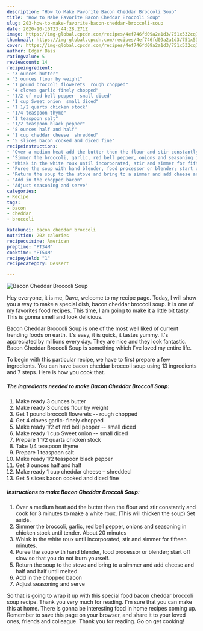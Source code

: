 ```yaml
---
description: "How to Make Favorite Bacon Cheddar Broccoli Soup"
title: "How to Make Favorite Bacon Cheddar Broccoli Soup"
slug: 203-how-to-make-favorite-bacon-cheddar-broccoli-soup
date: 2020-10-16T23:44:28.271Z
image: https://img-global.cpcdn.com/recipes/4ef746fd09a2a1d3/751x532cq70/bacon-cheddar-broccoli-soup-recipe-main-photo.jpg
thumbnail: https://img-global.cpcdn.com/recipes/4ef746fd09a2a1d3/751x532cq70/bacon-cheddar-broccoli-soup-recipe-main-photo.jpg
cover: https://img-global.cpcdn.com/recipes/4ef746fd09a2a1d3/751x532cq70/bacon-cheddar-broccoli-soup-recipe-main-photo.jpg
author: Edgar Bass
ratingvalue: 5
reviewcount: 14
recipeingredient:
- "3 ounces butter"
- "3 ounces flour by weight"
- "1 pound broccoli flowerets  rough chopped"
- "4 cloves garlic finely chopped"
- "1/2 of red bell pepper  small diced"
- "1 cup Sweet onion  small diced"
- "1 1/2 quarts chicken stock"
- "1/4 teaspoon thyme"
- "1 teaspoon salt"
- "1/2 teaspoon black pepper"
- "8 ounces half and half"
- "1 cup cheddar cheese  shredded"
- "5 slices bacon cooked and diced fine"
recipeinstructions:
- "Over a medium heat add the butter then the flour and stir constantly and cook for 3 minutes to make a white roux. (This will thicken the soup) Set aside."
- "Simmer the broccoli, garlic, red bell pepper, onions and seasoning in chicken stock until tender. About 20 minutes"
- "Whisk in the white roux until incorporated, stir and simmer for fifteen minutes."
- "Puree the soup with hand blender, food processor or blender; start off slow so that you do not burn yourself."
- "Return the soup to the stove and bring to a simmer and add cheese and half and half until melted."
- "Add in the chopped bacon"
- "Adjust seasoning and serve"
categories:
- Recipe
tags:
- bacon
- cheddar
- broccoli

katakunci: bacon cheddar broccoli 
nutrition: 202 calories
recipecuisine: American
preptime: "PT34M"
cooktime: "PT54M"
recipeyield: "1"
recipecategory: Dessert

---
```



![Bacon Cheddar Broccoli Soup](https://img-global.cpcdn.com/recipes/4ef746fd09a2a1d3/751x532cq70/bacon-cheddar-broccoli-soup-recipe-main-photo.jpg)

Hey everyone, it is me, Dave, welcome to my recipe page. Today, I will show you a way to make a special dish, bacon cheddar broccoli soup. It is one of my favorites food recipes. This time, I am going to make it a little bit tasty. This is gonna smell and look delicious.



Bacon Cheddar Broccoli Soup is one of the most well liked of current trending foods on earth. It's easy, it is quick, it tastes yummy. It's appreciated by millions every day. They are nice and they look fantastic. Bacon Cheddar Broccoli Soup is something which I've loved my entire life.


To begin with this particular recipe, we have to first prepare a few ingredients. You can have bacon cheddar broccoli soup using 13 ingredients and 7 steps. Here is how you cook that.

<!--inarticleads1-->

##### The ingredients needed to make Bacon Cheddar Broccoli Soup:

1. Make ready 3 ounces butter
1. Make ready 3 ounces flour by weight
1. Get 1 pound broccoli flowerets -- rough chopped
1. Get 4 cloves garlic- finely chopped
1. Make ready 1/2 of red bell pepper -- small diced
1. Make ready 1 cup Sweet onion -- small diced
1. Prepare 1 1/2 quarts chicken stock
1. Take 1/4 teaspoon thyme
1. Prepare 1 teaspoon salt
1. Make ready 1/2 teaspoon black pepper
1. Get 8 ounces half and half
1. Make ready 1 cup cheddar cheese – shredded
1. Get 5 slices bacon cooked and diced fine




<!--inarticleads2-->

##### Instructions to make Bacon Cheddar Broccoli Soup:

1. Over a medium heat add the butter then the flour and stir constantly and cook for 3 minutes to make a white roux. (This will thicken the soup) Set aside.
1. Simmer the broccoli, garlic, red bell pepper, onions and seasoning in chicken stock until tender. About 20 minutes
1. Whisk in the white roux until incorporated, stir and simmer for fifteen minutes.
1. Puree the soup with hand blender, food processor or blender; start off slow so that you do not burn yourself.
1. Return the soup to the stove and bring to a simmer and add cheese and half and half until melted.
1. Add in the chopped bacon
1. Adjust seasoning and serve




So that is going to wrap it up with this special food bacon cheddar broccoli soup recipe. Thank you very much for reading. I'm sure that you can make this at home. There is gonna be interesting food in home recipes coming up. Remember to save this page on your browser, and share it to your loved ones, friends and colleague. Thank you for reading. Go on get cooking!
